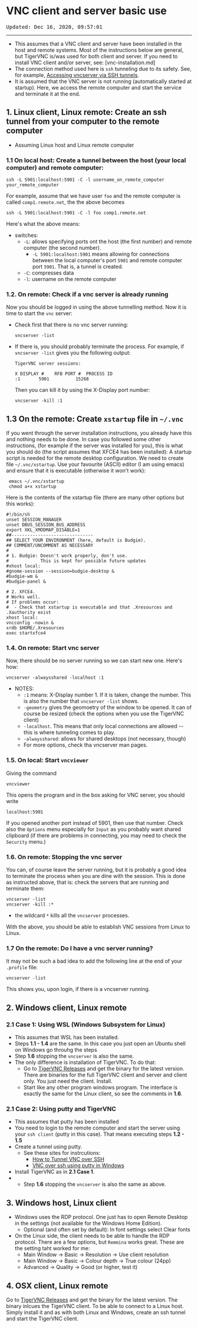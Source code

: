 # VNC client and server basic use

<tt>Updated: Dec 16, 2020, 09:57:01</tt>

-----------------------------

- This assumes that a VNC client and server have been installed in the host and remote systems. Most of the instructions below are general, but TigerVNC is/was used for both client and server. If you need to install VNC client and/or server, see: [vnc-installation.md]
- The connection method used here is `ssh` tunneling due to its safety. See, for example, [Accessing vncserver via SSH tunnels](https://wiki.archlinux.org/index.php/TigerVNC#Accessing_vncserver_via_SSH_tunnels). 
- It is assumed that the VNC server is not running (automatically started at startup). Here, we access the remote computer and start the service and terminate it at the end.

## 1. Linux client, Linux remote: Create an ssh tunnel from your computer to the remote computer 
  - Assuming Linux host and Linux remote computer

### 1.1 On local host: Create a tunnel between the host (your local computer) and remote computer:
```
ssh -L 5901:localhost:5901 -C -l username_on_remote_computer your_remote_computer
```
For example, assume that we have user `foo` and the remote computer is called `comp1.remote.net`, the the above becomes
```
ssh -L 5901:localhost:5901 -C -l foo comp1.remote.net
```
Here's what the above means:

- switches:
  - `-L`: allows specifying ports ont the host (the first number) and remote computer (the second number).
    - `-L 5901:localhost:5901` means allowing for connections between the local computer's port `5901` and remote computer port `5901`. That is, a tunnel is created. 
  - `-C`: compresses data
  - `-l`: username on the remote computer
 
### 1.2. On remote: Check if a vnc server is already running 
Now you should be logged in using the above tunnelling method. Now it is time to start the `vnc` server:
  - Check first that there is no vnc server running:
    ```
    vncserver -list
    ```
   - If there is, you should probably terminate the process. For example, if `vncserver -list` gives you the following output:
     ```
     TigerVNC server sessions:

     X DISPLAY #	RFB PORT #	PROCESS ID
     :1		  5901		    15268
     ```
     Then you can kill it by using the X-Display port number:
     ```
     vncserver -kill :1
     ```
  ## 1.3 On the remote: Create `xstartup` file in `~/.vnc`
   If you went through the server installation instructions, you already have this and nothing needs to be done. In case you followed some other instructions,  (for example if the server was installed for you), this is what you should do (the script assumes that XFCE4 has been installed): A startup script is needed for the remote desktop configuration. We need to create file `~/.vnc/xstartup`. Use your favourite (ASCII) editor (I am using emacs) and ensure that it is executable (otherwise it won't work):

 ```
  emacs ~/.vnc/xstartup
  chmod a+x xstartup
  ```
  Here is the contents of the xstartup file (there are many other options but this works):
  ```
#!/bin/sh
unset SESSION_MANAGER
unset DBUS_SESSION_BUS_ADDRESS
export XKL_XMODMAP_DISABLE=1
##-------------------------------
## SELECT YOUR ENVIRONMENT (here, default is Budgie).
## COMMENT/UNCOMMENT AS NECESSARY
#
# 1. Budgie: Doesn't work properly, don't use. 
#            This is kept for possible future updates
#xhost local:
#gnome-session --session=budgie-desktop &
#budgie-wm &
#budgie-panel &

# 2. XFCE4. 
# Works well.
# If problems occur: 
#  - Check that xstartup is executable and that .Xresources and .Xauthority exist
xhost local:
vncconfig -nowin &
xrdb $HOME/.Xresources
exec startxfce4 
```
  

### 1.4. On remote: Start vnc server
  Now, there should be no server running so we can start new one. Here's how:
  ```
  vncserver -alwaysshared -localhost :1
  ```
   - NOTES:
       - `:1` means: X-Display number 1. If it is taken, change the number. This is also the number that `vncserver -list` shows. 
       - `-geometry` gives the geomoetry of the window to be opened. It can of course be resized (check the options when you use the TigerVNC client)
       - `-localhost`. This means that only local connections are allowed -- this is where tunneling comes to play. 
       - `-alwaysshared`:  allows for shared desktops (not necessary, though)
       - For more options, check tha vncserver man pages.
 
### 1.5. On local: Start `vncviewer`
 Giving the command 
  ```
  vncviewer
  ```
  This opens the program and in the box asking for VNC server, you should write
  ```
  localhost:5901
  ```
  If you opened another port instead of 5901, then use that number. Check also the `Options` menu especially for `Input` as you probably want shared clipboard (if there are problems in connecting, you may need to check the `Security` menu.)
  
 ### 1.6. On remote: Stopping the vnc server  
 You can, of course leave the server running, but it is probably a good idea to terminate the process when you are dine with the session. This is done as instructed above, that is:  check the servers that are running and terminate them:
 
 ```
 vncserver -list
 vncserver -kill :*
 ```
   - the wildcard `*` kills all the `vncserver` processes.

With the above, you should be able to establish VNC sessions from Linux to Linux.

### 1.7 On the remote: Do I have a vnc server running?

It may not be such a bad idea to add the following line at the end of your `.profile` file:
```
vncserver -list
```
This shows you, upon login, if there is a vncserver running.

## 2. Windows client, Linux remote 

### 2.1 Case 1: Using WSL (Windows Subsystem for Linux)

- This assumes that WSL has been installed.
- Steps **1.1 - 1.4** are the same. In this case you just open an Ubuntu shell on Windows go throuhg the steps
- Step **1.6** stopping the `vncserver` is also the same.
- The only difference is installation of TigerVNC. To do that:
  - Go to [TigerVNC Releases](https://github.com/TigerVNC/tigervnc/releases) and get the binary for the latest version. There are binaries for the full TigerVNC client and server and client only. You just need the client. Install. 
  - Start like any other program windows program. The interface is exactly the same for the Linux client, so see the comments in **1.6**.
  
### 2.1 Case 2: Using putty and TigerVNC

- This assumes that putty has been installed
- You need to login to the remote computer and start the server using your `ssh client` (putty in this case). That means executing steps **1.2 - 1.5**
- Create a tunnel using putty. 
  - See these sites for instrcutions:
    - [How to Tunnel VNC over SSH](https://helpdeskgeek.com/how-to/tunnel-vnc-over-ssh/)
    - [VNC over ssh using putty in Windows](https://medium.com/@madhav2code/vnc-over-ssh-using-putty-in-windows-d82ac35dc25e)
- Install TigerVNC as in **2.1 Case 1**. 
- - Step **1.6** stopping the `vncserver` is also the same as above.

## 3. Windows host, Linux client

- Windows uses the RDP protocol. One just has to open Remote Desktop in the settings (not available for the Windows Home Edition).
  - Optional (and often set by default): In font settings select Clear fonts
- On the Linux side, the client needs to be able to handle the RDP protocol. There are a few options, but `Remmina` works great. These are the setting taht worked for me:
   - Main Window -> Basic -> Resolution -> Use client resolution
   - Main Window -> Basic -> Colour depth -> True colour (24pp)
   - Advanced -> Quality -> Good (or higher, test it)

## 4. OSX client, Linux remote 

Go to [TigerVNC Releases](https://github.com/TigerVNC/tigervnc/releases) and get the binary for the latest version. The binary inlcues the TigerVNC client. To be able to connect to a Linux host. Simply install it and as with both Linux and Windows, create an ssh tunnel and start the TigerVNC client.  
